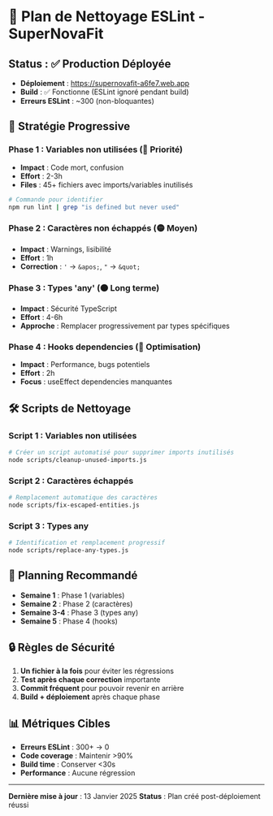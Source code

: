 # 🧹 Plan de Nettoyage ESLint - SuperNovaFit

## Status : ✅ Production Déployée
- **Déploiement** : https://supernovafit-a6fe7.web.app  
- **Build** : ✅ Fonctionne (ESLint ignoré pendant build)
- **Erreurs ESLint** : ~300 (non-bloquantes)

## 🎯 Stratégie Progressive

### Phase 1 : Variables non utilisées (🔴 Priorité)
- **Impact** : Code mort, confusion
- **Effort** : 2-3h
- **Files** : 45+ fichiers avec imports/variables inutilisés

```bash
# Commande pour identifier
npm run lint | grep "is defined but never used"
```

### Phase 2 : Caractères non échappés (🟡 Moyen)  
- **Impact** : Warnings, lisibilité
- **Effort** : 1h
- **Correction** : `'` → `&apos;`, `"` → `&quot;`

### Phase 3 : Types 'any' (🟠 Long terme)
- **Impact** : Sécurité TypeScript
- **Effort** : 4-6h
- **Approche** : Remplacer progressivement par types spécifiques

### Phase 4 : Hooks dependencies (🔵 Optimisation)
- **Impact** : Performance, bugs potentiels
- **Effort** : 2h
- **Focus** : useEffect dependencies manquantes

## 🛠️ Scripts de Nettoyage

### Script 1 : Variables non utilisées
```bash
# Créer un script automatisé pour supprimer imports inutilisés
node scripts/cleanup-unused-imports.js
```

### Script 2 : Caractères échappés
```bash
# Remplacement automatique des caractères
node scripts/fix-escaped-entities.js
```

### Script 3 : Types any
```bash
# Identification et remplacement progressif
node scripts/replace-any-types.js
```

## 📅 Planning Recommandé

- **Semaine 1** : Phase 1 (variables)
- **Semaine 2** : Phase 2 (caractères) 
- **Semaine 3-4** : Phase 3 (types any)
- **Semaine 5** : Phase 4 (hooks)

## 🔒 Règles de Sécurité

1. **Un fichier à la fois** pour éviter les régressions
2. **Test après chaque correction** importante
3. **Commit fréquent** pour pouvoir revenir en arrière
4. **Build + déploiement** après chaque phase

## 📊 Métriques Cibles

- **Erreurs ESLint** : 300+ → 0
- **Code coverage** : Maintenir >90%
- **Build time** : Conserver <30s
- **Performance** : Aucune régression

---
**Dernière mise à jour** : 13 Janvier 2025
**Status** : Plan créé post-déploiement réussi
